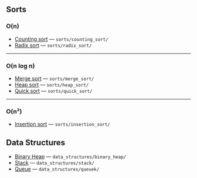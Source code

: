 ## Sorts

### O(n)
- [Counting sort](https://neerc.ifmo.ru/wiki/index.php?title=Сортировка_подсчётом) — `sorts/counting_sort/`
- [Radix sort](https://neerc.ifmo.ru/wiki/index.php?title=Цифровая_сортировка) — `sorts/radix_sort/`

---

### O(n log n)
- [Merge sort](https://neerc.ifmo.ru/wiki/index.php?title=Сортировка_слиянием) — `sorts/merge_sort/`
- [Heap sort](https://neerc.ifmo.ru/wiki/index.php?title=Сортировка_кучей) — `sorts/heap_sort/`
- [Quick sort](https://neerc.ifmo.ru/wiki/index.php?title=Быстрая_сортировка) — `sorts/quick_sort/`

---

### O(n²)
- [Insertion sort](https://neerc.ifmo.ru/wiki/index.php?title=Сортировка_вставками) — `sorts/insertion_sort/`


## Data Structures

- [Binary Heap](https://neerc.ifmo.ru/wiki/index.php?title=Двоичная_куча) — `data_structures/binary_heap/`
- [Stack](https://neerc.ifmo.ru/wiki/index.php?title=Стек) — `data_structures/stack/`
- [Queue](https://neerc.ifmo.ru/wiki/index.php?title=Очередь) — `data_structures/queuek/`
